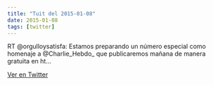```yaml
---
title: "Tuit del 2015-01-08"
date: 2015-01-08
tags: [twitter]
---
```


RT @orgulloysatisfa: Estamos preparando un número especial como homenaje a @Charlie_Hebdo_ que publicaremos mañana de manera gratuita en ht…



[Ver en Twitter](https://twitter.com/i/web/status/553140587466326017)
